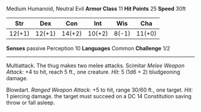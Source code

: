 Medium Humanoid, Neutral Evil
**Armor Class** 11 
**Hit Points** 25 
**Speed** 30ft  

| Str    | Dex    | Con    | Int    | Wis   | Cha    |
| ------ | ------ | ------ | ------ | ----- | ------ |
| 12(+1) | 12(+1) | 14(+2) | 10(+2) | 8(-1) | 11(+0) |
**Senses** passive Perception 10
**Languages** Common
**Challenge**  1/2

---
Multiattack.
The thug makes two melee attacks.
Scimitar
_Melee Weapon Attack:_ +4 to hit, reach 5 ft., one creature. _Hit:_ 5 (1d6 + 2) bludgeoning damage.

Blowdart.
_Ranged Weapon Attack:_ +5 to hit, range 30/60 ft., one target. _Hit:_ 1 piercing damage.
the target must succeed on a DC 14 Constitution saving throw or fall asleep.

